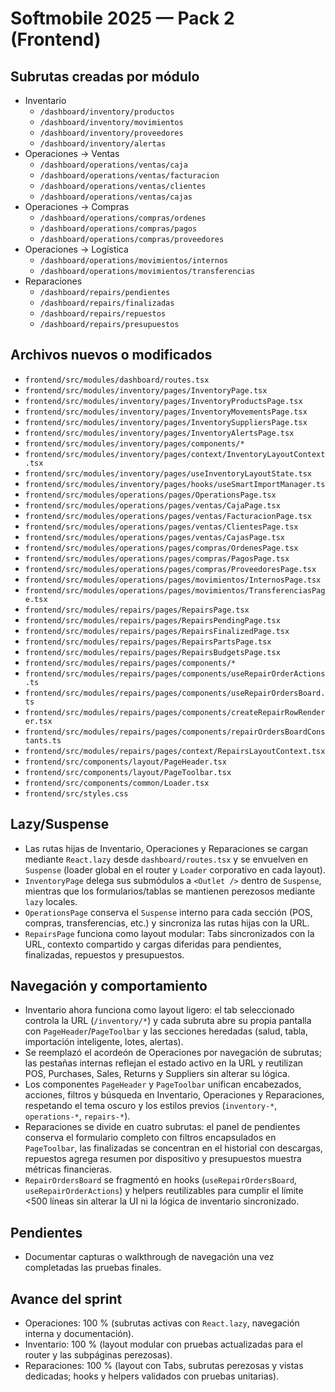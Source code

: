 # Softmobile 2025 — Pack 2 (Frontend)

## Subrutas creadas por módulo
- Inventario
  - `/dashboard/inventory/productos`
  - `/dashboard/inventory/movimientos`
  - `/dashboard/inventory/proveedores`
  - `/dashboard/inventory/alertas`
- Operaciones → Ventas
  - `/dashboard/operations/ventas/caja`
  - `/dashboard/operations/ventas/facturacion`
  - `/dashboard/operations/ventas/clientes`
  - `/dashboard/operations/ventas/cajas`
- Operaciones → Compras
  - `/dashboard/operations/compras/ordenes`
  - `/dashboard/operations/compras/pagos`
  - `/dashboard/operations/compras/proveedores`
- Operaciones → Logística
  - `/dashboard/operations/movimientos/internos`
  - `/dashboard/operations/movimientos/transferencias`
- Reparaciones
  - `/dashboard/repairs/pendientes`
  - `/dashboard/repairs/finalizadas`
  - `/dashboard/repairs/repuestos`
  - `/dashboard/repairs/presupuestos`

## Archivos nuevos o modificados
- `frontend/src/modules/dashboard/routes.tsx`
- `frontend/src/modules/inventory/pages/InventoryPage.tsx`
- `frontend/src/modules/inventory/pages/InventoryProductsPage.tsx`
- `frontend/src/modules/inventory/pages/InventoryMovementsPage.tsx`
- `frontend/src/modules/inventory/pages/InventorySuppliersPage.tsx`
- `frontend/src/modules/inventory/pages/InventoryAlertsPage.tsx`
- `frontend/src/modules/inventory/pages/components/*`
- `frontend/src/modules/inventory/pages/context/InventoryLayoutContext.tsx`
- `frontend/src/modules/inventory/pages/useInventoryLayoutState.tsx`
- `frontend/src/modules/inventory/pages/hooks/useSmartImportManager.ts`
- `frontend/src/modules/operations/pages/OperationsPage.tsx`
- `frontend/src/modules/operations/pages/ventas/CajaPage.tsx`
- `frontend/src/modules/operations/pages/ventas/FacturacionPage.tsx`
- `frontend/src/modules/operations/pages/ventas/ClientesPage.tsx`
- `frontend/src/modules/operations/pages/ventas/CajasPage.tsx`
- `frontend/src/modules/operations/pages/compras/OrdenesPage.tsx`
- `frontend/src/modules/operations/pages/compras/PagosPage.tsx`
- `frontend/src/modules/operations/pages/compras/ProveedoresPage.tsx`
- `frontend/src/modules/operations/pages/movimientos/InternosPage.tsx`
- `frontend/src/modules/operations/pages/movimientos/TransferenciasPage.tsx`
- `frontend/src/modules/repairs/pages/RepairsPage.tsx`
- `frontend/src/modules/repairs/pages/RepairsPendingPage.tsx`
- `frontend/src/modules/repairs/pages/RepairsFinalizedPage.tsx`
- `frontend/src/modules/repairs/pages/RepairsPartsPage.tsx`
- `frontend/src/modules/repairs/pages/RepairsBudgetsPage.tsx`
- `frontend/src/modules/repairs/pages/components/*`
- `frontend/src/modules/repairs/pages/components/useRepairOrderActions.ts`
- `frontend/src/modules/repairs/pages/components/useRepairOrdersBoard.ts`
- `frontend/src/modules/repairs/pages/components/createRepairRowRenderer.tsx`
- `frontend/src/modules/repairs/pages/components/repairOrdersBoardConstants.ts`
- `frontend/src/modules/repairs/pages/context/RepairsLayoutContext.tsx`
- `frontend/src/components/layout/PageHeader.tsx`
- `frontend/src/components/layout/PageToolbar.tsx`
- `frontend/src/components/common/Loader.tsx`
- `frontend/src/styles.css`

## Lazy/Suspense
- Las rutas hijas de Inventario, Operaciones y Reparaciones se cargan mediante `React.lazy` desde `dashboard/routes.tsx` y se envuelven en `Suspense` (loader global en el router y `Loader` corporativo en cada layout).
- `InventoryPage` delega sus submódulos a `<Outlet />` dentro de `Suspense`, mientras que los formularios/tablas se mantienen perezosos mediante `lazy` locales.
- `OperationsPage` conserva el `Suspense` interno para cada sección (POS, compras, transferencias, etc.) y sincroniza las rutas hijas con la URL.
- `RepairsPage` funciona como layout modular: Tabs sincronizados con la URL, contexto compartido y cargas diferidas para pendientes, finalizadas, repuestos y presupuestos.

## Navegación y comportamiento
- Inventario ahora funciona como layout ligero: el tab seleccionado controla la URL (`/inventory/*`) y cada subruta abre su propia pantalla con `PageHeader`/`PageToolbar` y las secciones heredadas (salud, tabla, importación inteligente, lotes, alertas).
- Se reemplazó el acordeón de Operaciones por navegación de subrutas; las pestañas internas reflejan el estado activo en la URL y reutilizan POS, Purchases, Sales, Returns y Suppliers sin alterar su lógica.
- Los componentes `PageHeader` y `PageToolbar` unifican encabezados, acciones, filtros y búsqueda en Inventario, Operaciones y Reparaciones, respetando el tema oscuro y los estilos previos (`inventory-*`, `operations-*`, `repairs-*`).
- Reparaciones se divide en cuatro subrutas: el panel de pendientes conserva el formulario completo con filtros encapsulados en `PageToolbar`, las finalizadas se concentran en el historial con descargas, repuestos agrega resumen por dispositivo y presupuestos muestra métricas financieras.
- `RepairOrdersBoard` se fragmentó en hooks (`useRepairOrdersBoard`, `useRepairOrderActions`) y helpers reutilizables para cumplir el límite <500 líneas sin alterar la UI ni la lógica de inventario sincronizado.

## Pendientes
- Documentar capturas o walkthrough de navegación una vez completadas las pruebas finales.

## Avance del sprint
- Operaciones: 100 % (subrutas activas con `React.lazy`, navegación interna y documentación).
- Inventario: 100 % (layout modular con pruebas actualizadas para el router y las subpáginas perezosas).
- Reparaciones: 100 % (layout con Tabs, subrutas perezosas y vistas dedicadas; hooks y helpers validados con pruebas unitarias).
